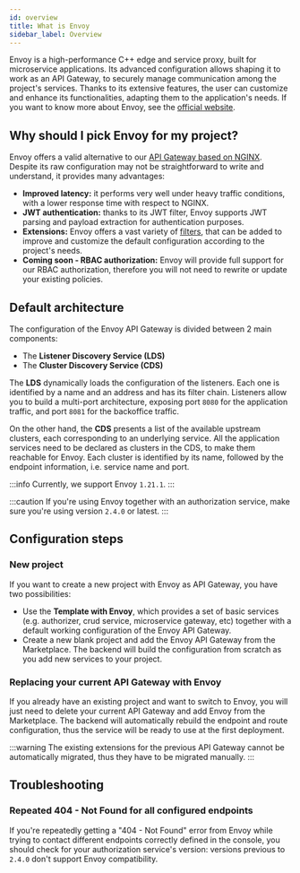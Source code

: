```yaml
---
id: overview
title: What is Envoy
sidebar_label: Overview
---
```

Envoy is a high-performance C++ edge and service proxy, built for microservice applications. Its advanced configuration allows shaping it to work as an API Gateway, to securely manage communication among the project's services. Thanks to its extensive features, the user can customize and enhance its functionalities, adapting them to the application's needs. If you want to know more about Envoy, see the [official website](https://www.envoyproxy.io/).

## Why should I pick Envoy for my project?

Envoy offers a valid alternative to our [API Gateway based on NGINX](../api-gateway/overview). Despite its raw configuration may not be straightforward to write and understand, it provides many advantages:

- **Improved latency:** it performs very well under heavy traffic conditions, with a lower response time with respect to NGINX.
- **JWT authentication:** thanks to its JWT filter, Envoy supports JWT parsing and payload extraction for authentication purposes.
- **Extensions:** Envoy offers a vast variety of [filters](./filters.md), that can be added to improve and customize the default configuration according to the project's needs.
- **Coming soon - RBAC authorization:** Envoy will provide full support for our RBAC authorization, therefore you will not need to rewrite or update your existing policies.

## Default architecture

The configuration of the Envoy API Gateway is divided between 2 main components:

- The **Listener Discovery Service (LDS)**
- The **Cluster Discovery Service (CDS)**

The **LDS** dynamically loads the configuration of the listeners. Each one is identified by a name and an address and has its filter chain. Listeners allow you to build a multi-port architecture, exposing port `8080` for the application traffic, and port `8081` for the backoffice traffic.

On the other hand, the **CDS** presents a list of the available upstream clusters, each corresponding to an underlying service. All the application services need to be declared as clusters in the CDS, to make them reachable for Envoy. Each cluster is identified by its name, followed by the endpoint information, i.e. service name and port.

:::info
Currently, we support Envoy `1.21.1`.
:::

:::caution
If you're using Envoy together with an authorization service, make sure you're using version `2.4.0` or latest.
:::

## Configuration steps

### New project

If you want to create a new project with Envoy as API Gateway, you have two possibilities:

- Use the **Template with Envoy**, which provides a set of basic services (e.g. authorizer, crud service, microservice gateway, etc) together with a default working configuration of the Envoy API Gateway.
- Create a new blank project and add the Envoy API Gateway from the Marketplace. The backend will build the configuration from scratch as you add new services to your project.

### Replacing your current API Gateway with Envoy

If you already have an existing project and want to switch to Envoy, you will just need to delete your current API Gateway and add Envoy from the Marketplace. The backend will automatically rebuild the endpoint and route configuration, thus the service will be ready to use at the first deployment.

:::warning
The existing extensions for the previous API Gateway cannot be automatically migrated, thus they have to be migrated manually.
:::

## Troubleshooting

### Repeated 404 - Not Found for all configured endpoints
If you're repeatedly getting a "404 - Not Found" error from Envoy while trying to contact different endpoints correctly defined in the console, you should check for your authorization service's version: versions previous to `2.4.0` don't support Envoy compatibility.

<!-- ### Extensions migration from NGINX

If you are moving from our [API Gateway based on NGINX](../api-gateway/overview) you should also migrate existing extensions in order to reproduce the same behavior with Envoy. Depending on the extension, this migration can be more or less complicated. In the following sections we will illustrate the migration process for the most commonly used NGINX extensions.

#### Endpoints extension migration

With NGINX API Gateway additional endpoints can be defined using multiple [maps](../../development_suite/api-console/advanced-section/api-gateway/how-to#what-is-a-map):

- `maps-proxyUrl.*.map` for path rewrite
- `maps-proxyName.*.map` for upstream definition

Together, these maps, contain the complete definition of the additional endpoints. In order to add those endpoints to Envoy we can use the [endpoints extension](../../development_suite/api-console/advanced-section/api-gateway-envoy/extensions.md#endpoints). For example, assuming we have the following maps:

```
# File: maps-proxyUrl.before.map

"~^(secreted|unsecreted)-1-GET-/app_dataentry" "cms-site";
"~^(secreted|unsecreted)-1-GET-/users/me" "authentication-service";
"~^(GET|POST|PUT|PATCH|DELETE)-/v2/api/projects(?<path>[/\?].*|$)$" "/api/projects$path";
```

```
# File: maps-proxyName.before.map

"~^(secreted|unsecreted)-1-GET-/app_dataentry" "cms-site";
"~^(secreted|unsecreted)-1-GET-/users/me" "authentication-service";
"~^(GET|POST|PUT|PATCH|DELETE)-/v2/api/projects(?<path>[/\?].*|$)$" "/api/projects$path";
```

They can be translated to:

```yaml
# File: endpoints.yaml
```

The match translation can be done in many ways, we recommend to use: `path` for exact matches, `prefix` for prefixes and `safe_regex` for everything else. -->
